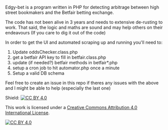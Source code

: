 Edgy-bet is a program written in PHP for detecting arbitrage between high street bookmakers and the Betfair betting exchange.


The code has not been alive in 3 years and needs to extensive de-rusting to work.
That said, the logic and maths are sound and may help others on their endeavours (If you care to dig it out of the code)

In order to get the UI and automated scraping up and running you'll need to:

1) Update oddsChecker.class.php
2) get a betfair API key to fill in betfair.class.php
3) update (if needed?) betfair methods in betfair*.php
4) setup a cron job to hit automator.php once a minute
5) Setup a valid DB schema

Feel free to create an issue in this repo if theres any issues with the above and I might be able to help (especially the last one)


Shield: [![CC BY 4.0][cc-by-shield]][cc-by]

This work is licensed under a
[Creative Commons Attribution 4.0 International License][cc-by].

[![CC BY 4.0][cc-by-image]][cc-by]

[cc-by]: http://creativecommons.org/licenses/by/4.0/
[cc-by-image]: https://i.creativecommons.org/l/by/4.0/88x31.png
[cc-by-shield]: https://img.shields.io/badge/License-CC%20BY%204.0-lightgrey.svg
